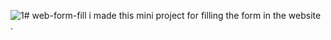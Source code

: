 ![1](https://github.com/raaz001/web-form-fill/assets/93864254/02919a50-1ae2-467e-a902-89803e90aa54)# web-form-fill
i made this mini project for filling the form in the website . 


